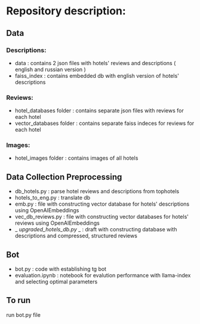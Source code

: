 # Repository description:

## **Data**

### Descriptions:
* data : contains 2 json files with hotels' reviews and descriptions ( english and russian version )
* faiss_index : contains embedded db with english version of hotels' descriptions
### Reviews:
* hotel_databases folder : contains separate json files with reviews for each hotel
* vector_databases folder : contains separate faiss indeces for reviews for each hotel 
### Images:
* hotel_images folder : contains images of all hotels
  
## **Data Collection Preprocessing**
* db_hotels.py : parse hotel reviews and descriptions from tophotels
* hotels_to_eng.py : translate db
* emb.py : file with constructing vector database for hotels' descriptions using OpenAIEmbeddings
* vec_db_reviews.py : file with constructing vector databases for hotels' reviews using OpenAIEmbeddings
* _ _upgraded_hotels_db.py_ _ : draft with constructing database with descriptions and compressed, structured reviews

## **Bot**
* bot.py : code with establishing tg bot
* evaluation.ipynb : notebook for evalution performance with llama-index and selecting optimal parameters

## **To run**
   run bot.py file 
